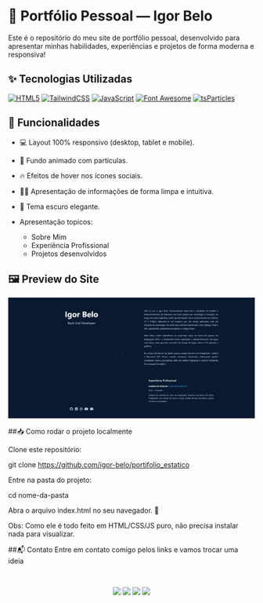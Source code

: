 # 🌟 Portfólio Pessoal — Igor Belo

Este é o repositório do meu site de portfólio pessoal, desenvolvido para apresentar minhas habilidades, experiências e projetos de forma moderna e responsiva!

## ✨ Tecnologias Utilizadas

[![HTML5](https://img.shields.io/badge/HTML5-E34F26?style=for-the-badge&logo=html5&logoColor=white)](https://developer.mozilla.org/en-US/docs/Web/HTML)
[![TailwindCSS](https://img.shields.io/badge/TailwindCSS-38B2AC?style=for-the-badge&logo=tailwind-css&logoColor=white)](https://tailwindcss.com/)
[![JavaScript](https://img.shields.io/badge/JavaScript-F7DF1E?style=for-the-badge&logo=javascript&logoColor=black)](https://developer.mozilla.org/en-US/docs/Web/JavaScript)
[![Font Awesome](https://img.shields.io/badge/Font_Awesome-528DD7?style=for-the-badge&logo=fontawesome&logoColor=white)](https://fontawesome.com/)
[![tsParticles](https://img.shields.io/badge/tsParticles-007ACC?style=for-the-badge&logo=typescript&logoColor=white)](https://particles.js.org/)


## 🎨 Funcionalidades

- 💻 Layout 100% responsivo (desktop, tablet e mobile).

- 🌌 Fundo animado com partículas.

- 🔥 Efeitos de hover nos ícones sociais.

- 👨‍💻 Apresentação de informações de forma limpa e intuitiva.

- 🌙 Tema escuro elegante.


- Apresentação topicos:
  - Sobre Mim
  - Experiência Profissional
  - Projetos desenvolvidos

## 🖼️ Preview do Site

![Captura de tela do Gerador de Inserts](images/printsite.png)


##📥 Como rodar o projeto localmente

Clone este repositório:

git clone https://github.com/igor-belo/portifolio_estatico

Entre na pasta do projeto:

cd nome-da-pasta

Abra o arquivo index.html no seu navegador. 🚀

Obs: Como ele é todo feito em HTML/CSS/JS puro, não precisa instalar nada para visualizar.



##📬 Contato
Entre em contato comigo pelos links e vamos trocar uma ideia

&nbsp;&nbsp;&nbsp;

<div align="center"> 
  <a href="https://www.linkedin.com/in/igor-belo/" target="_blank"><img src="https://img.shields.io/badge/LinkedIn-0077B5?style=for-the-badge&logo=linkedin&logoColor=white"  target="_blank"></a> 
  <a href="https://www.instagram.com/igor_belo.py/" target="_blank"><img src="https://img.shields.io/badge/Instagram-E4405F?style=for-the-badge&logo=instagram&logoColor=white"></a>
  <a href="mailto:igorbello170@gmail.com"> <img src="https://img.shields.io/badge/-Gmail-%23333?style=for-the-badge&logo=gmail&logoColor=white" target="_blank"></a>
  <a href="https://leetcode.com/u/VCnus6rVTl/"> <img src="https://img.shields.io/badge/LeetCode-FF5722?style=for-the-badge&logo=leetcode&logoColor=white" target="_blank"></a>
</div>


&nbsp;&nbsp;&nbsp;
